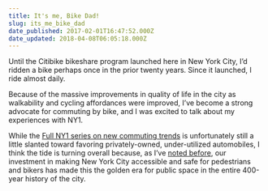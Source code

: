 ```yaml
---
title: It's me, Bike Dad!
slug: its_me_bike_dad
date_published: 2017-02-01T16:47:52.000Z
date_updated: 2018-04-08T06:05:18.000Z
---
```


Until the Citibike bikeshare program launched here in New York City, I’d ridden a bike perhaps once in the prior twenty years. Since it launched, I ride almost daily.

Because of the massive improvements in quality of life in the city as walkability and cycling affordances were improved, I’ve become a strong advocate for commuting by bike, and I was excited to talk about my experiences with NY1.

While the [Full NY1 series on new commuting trends](http://www.ny1.com/nyc/all-boroughs/news/2017/02/1/no-parking-anytime--part-3.html) is unfortunately still a little slanted toward favoring privately-owned, under-utilized automobiles, I think the tide is turning overall because, as I’ve [noted before](__GHOST_URL__/2010/09/nine-is-new-new-york.html), our investment in making New York City accessible and safe for pedestrians and bikers has made this the golden era for public space in the entire 400-year history of the city.
